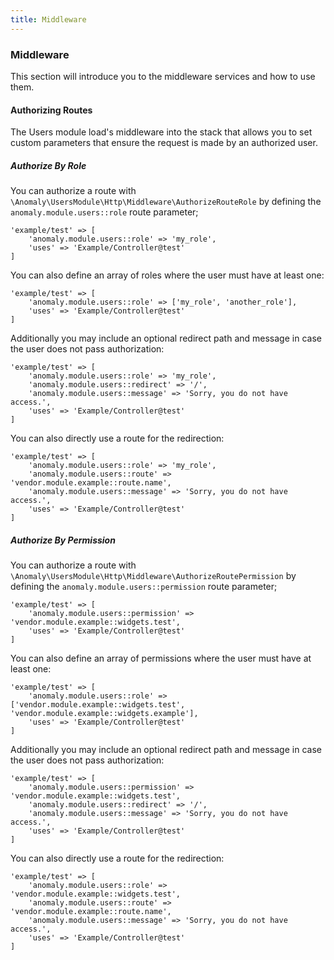 ```yaml
---
title: Middleware
---
```


### Middleware

This section will introduce you to the middleware services and how to use them.

#### Authorizing Routes

The Users module load's middleware into the stack that allows you to set custom parameters that ensure the request is made by an authorized user.

##### Authorize By Role

You can authorize a route with `\Anomaly\UsersModule\Http\Middleware\AuthorizeRouteRole` by defining the `anomaly.module.users::role` route parameter;

    'example/test' => [
        'anomaly.module.users::role' => 'my_role',
        'uses' => 'Example/Controller@test'
    ]

You can also define an array of roles where the user must have at least one:

    'example/test' => [
        'anomaly.module.users::role' => ['my_role', 'another_role'],
        'uses' => 'Example/Controller@test'
    ]

Additionally you may include an optional redirect path and message in case the user does not pass authorization:

    'example/test' => [
        'anomaly.module.users::role' => 'my_role',
        'anomaly.module.users::redirect' => '/',
        'anomaly.module.users::message' => 'Sorry, you do not have access.',
        'uses' => 'Example/Controller@test'
    ]

You can also directly use a route for the redirection:

    'example/test' => [
        'anomaly.module.users::role' => 'my_role',
        'anomaly.module.users::route' => 'vendor.module.example::route.name',
        'anomaly.module.users::message' => 'Sorry, you do not have access.',
        'uses' => 'Example/Controller@test'
    ]

##### Authorize By Permission

You can authorize a route with `\Anomaly\UsersModule\Http\Middleware\AuthorizeRoutePermission` by defining the `anomaly.module.users::permission` route parameter;

    'example/test' => [
        'anomaly.module.users::permission' => 'vendor.module.example::widgets.test',
        'uses' => 'Example/Controller@test'
    ]

You can also define an array of permissions where the user must have at least one:

    'example/test' => [
        'anomaly.module.users::role' => ['vendor.module.example::widgets.test', 'vendor.module.example::widgets.example'],
        'uses' => 'Example/Controller@test'
    ]

Additionally you may include an optional redirect path and message in case the user does not pass authorization:

    'example/test' => [
        'anomaly.module.users::permission' => 'vendor.module.example::widgets.test',
        'anomaly.module.users::redirect' => '/',
        'anomaly.module.users::message' => 'Sorry, you do not have access.',
        'uses' => 'Example/Controller@test'
    ]
    
You can also directly use a route for the redirection:

    'example/test' => [
        'anomaly.module.users::role' => 'vendor.module.example::widgets.test',
        'anomaly.module.users::route' => 'vendor.module.example::route.name',
        'anomaly.module.users::message' => 'Sorry, you do not have access.',
        'uses' => 'Example/Controller@test'
    ]

